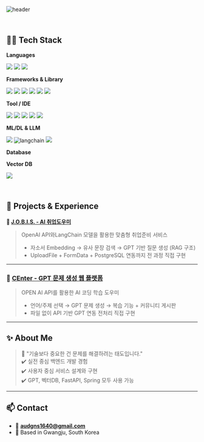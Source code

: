 <!-- 🟢 1. 깃허브 상단 헤더 이미지 -->
![header](https://capsule-render.vercel.app/api?type=waving&color=gradient&height=200&section=header&text=Myung_hoon%20GitHub&fontSize=40&fontAlign=70&fontColor=ffffff)

<br>

<!-- 🟡 2. 사용 가능한 언어 / 기술 스택 뱃지 -->
## 🧑‍💻 Tech Stack

**Languages**
<p>
  <img src="https://img.shields.io/badge/Java-007396?style=flat-square&logo=java&logoColor=white"/>
  <img src="https://img.shields.io/badge/Python-3776AB?style=flat-square&logo=python&logoColor=white"/>
  <img src="https://img.shields.io/badge/JavaScript-F7DF1E?style=flat-square&logo=javascript&logoColor=black"/>
</p>

**Frameworks & Library**
<p>
  <img src="https://img.shields.io/badge/Spring-6DB33F?style=flat-square&logo=spring&logoColor=white"/>
  <img src="https://img.shields.io/badge/SpringBoot-6DB33F?style=flat-square&logo=springboot&logoColor=white"/>
  <img src="https://img.shields.io/badge/FastAPI-009688?style=flat-square&logo=fastapi&logoColor=white"/>
  <img src="https://img.shields.io/badge/Thymeleaf-005F0F?style=flat-square"/>
  <img src="https://img.shields.io/badge/pandas-150458?style=flat-square&logo=pandas&logoColor=white"/>
  <img src="https://img.shields.io/badge/Selenium-43B02A?style=flat-square&logo=selenium&logoColor=white"/>
</p>

**Tool / IDE**
<p>
  <img src="https://img.shields.io/badge/STS-6DB33F?style=flat-square"/>
  <img src="https://img.shields.io/badge/VSCode-007ACC?style=flat-square&logo=visualstudiocode&logoColor=white"/>
  <img src="https://img.shields.io/badge/Eclipse-2C2255?style=flat-square&logo=eclipseide&logoColor=white"/>
  <img src="https://img.shields.io/badge/Jupyter-F37626?style=flat-square&logo=Jupyter&logoColor=white"/>
  <img src="https://img.shields.io/badge/Google_Colab-F9AB00?style=flat-square&logo=googlecolab&logoColor=black"/>
</p>

**ML/DL & LLM**
<p>
  <img src="https://img.shields.io/badge/OpenAI API-412991?style=flat-square&logo=openai&logoColor=white"/>
   <img src="https://img.shields.io/badge/LangChain-⚡-green?logo=python" alt="langchain"/>
  <img src="https://img.shields.io/badge/Embedding-4B0082?style=flat-square"/>
</p>

**Database**
<p>
  
</p>

**Vector DB**
<p>
  <img src="https://img.shields.io/badge/ChromaDB-7B3F61?style=flat-square"/>
</p>

<br>

<!-- 🔵 3. 나의 프로젝트 및 경력 -->
## 📂 Projects & Experience

**🔹 [J.O.B.I.S. - AI 취업도우미](https://github.com/2024-SMHRD-DCX-BigData-16/J.O.B.I.S)**
> OpenAI API와LangChain 모델을 활용한 맞춤형 취업준비 서비스  
> - 자소서 Embedding → 유사 문장 검색 → GPT 기반 질문 생성 (RAG 구조)  
> - UploadFile + FormData + PostgreSQL 연동까지 전 과정 직접 구현

---

### 🔸 [CEnter - GPT 문제 생성 웹 플랫폼](https://github.com/2024-SMHRD-DCX-BigData-16/CEnter)
> OPEN AI API를 활용한 AI 코딩 학습 도우미  
> - 언어/주제 선택 → GPT 문제 생성 → 복습 기능 + 커뮤니티 게시판  
> - 파일 없이 API 기반 GPT 연동 전처리 직접 구현


<!-- ### 🧠 머신러닝 활용 경험
> TF-IDF + KMeans 클러스터링 + RandomForest  
> - 유튜브/지식iN 데이터 군집화 → 페르소나 기반 질문 분류 실험 진행-->

---

## ✨ About Me

> 💬 "기술보다 중요한 건 문제를 해결하려는 태도입니다."  
> ✔️ 실전 중심 백엔드 개발 경험  
> ✔️ 사용자 중심 서비스 설계와 구현  
> ✔️ GPT, 벡터DB, FastAPI, Spring 모두 사용 가능

---

## 📫 Contact

- 📧 **audgns1640@gmail.com**
- 📍 Based in Gwangju, South Korea

